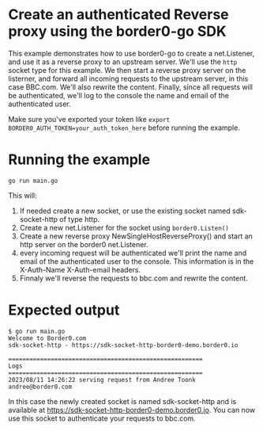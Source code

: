 # Create an authenticated Reverse proxy using the border0-go SDK

This example demonstrates how to use border0-go to create a net.Listener, and use it as a reverse proxy to an upstream server. We'll use the `http` socket type for this example. We then start a reverse proxy server on the listerner, and forward all incoming requests to the upstream server, in this case BBC.com. We'll also rewrite the content. Finally, since all requests will be authenticated, we'll log to the console the name and email of the authenticated user.

Make sure you've exported your token like `export BORDER0_AUTH_TOKEN=your_auth_token_here` before running the example.

# Running the example
```
go run main.go
```

This will:

1) If needed create a new socket, or use the existing socket named sdk-socket-http of type http.
2) Create a new net.Listener for the socket using `border0.Listen()`
3) Create a new reverse proxy NewSingleHostReverseProxy() and start an http server on the border0 net.Listener.
4) every incoming request will be authenticated we'll print the name and email of the authenticated user to the console. This information is in the X-Auth-Name X-Auth-email headers.
5) Finnaly we'll reverse the requests to bbc.com and rewrite the content.


# Expected output
```
$ go run main.go
Welcome to Border0.com
sdk-socket-http - https://sdk-socket-http-border0-demo.border0.io

=======================================================
Logs
=======================================================
2023/08/11 14:26:22 serving request from Andree Toonk andree@border0.com
```

In this case the newly created socket is named sdk-socket-http and is available at https://sdk-socket-http-border0-demo.border0.io. You can now use this socket to authenticate your requests to bbc.com. 